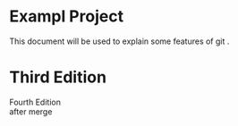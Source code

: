 # Exampl Project

This document will be used to explain some features of git .

Third  Edition  
=======
Fourth  Edition  
after merge

